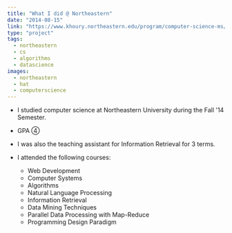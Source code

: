 ```yaml
---
title: "What I did @ Northeastern"
date: "2014-08-15"
link: "https://www.khoury.northeastern.edu/program/computer-science-ms/"
type: "project"
tags:
  - northeastern
  - cs
  - algorithms
  - datascience
images:
  - northeastern
  - hat
  - computerscience
---
```


- I studied computer science at Northeastern University during the Fall '14 Semester.

- GPA ④

- I was also the teaching assistant for Information Retrieval for 3 terms.

- I attended the following courses:
  - Web Development
  - Computer Systems
  - Algorithms
  - Natural Language Processing
  - Information Retrieval
  - Data Mining Techniques
  - Parallel Data Processing with Map-Reduce
  - Programming Design Paradigm
